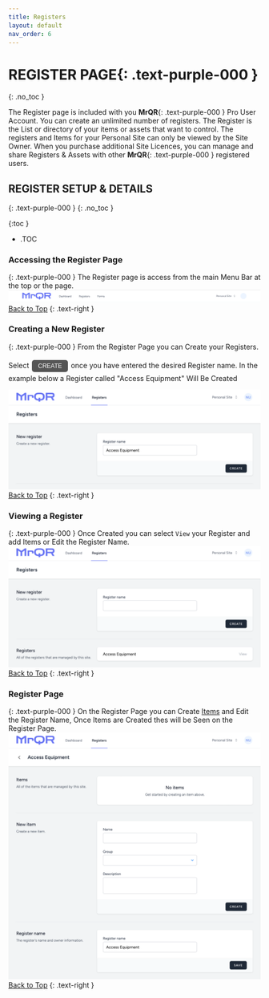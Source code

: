 ```yaml
---
title: Registers
layout: default
nav_order: 6
---
```

<html>
<head>
<style>
.button {
  padding: 5px 12px;
  text-align: center;
  text-decoration: none;
  display: inline-block;
  font-size: 12px;
  margin: 4px 2px;
  cursor: pointer; }
.button1 {background-color: #555555;} /* Black */
.button2 {background-color: white;}
.button1 {color: white;}
.button2 {color: black;}
.button1 {border: none;}
.button2 {border: 1px solid grey}
.button1 {border-radius: 5px;}
.button2 {border-radius: 5px;}
  
</style>
</head>
</html>

# **REGISTER PAGE**{: .text-purple-000 }
{: .no_toc }

The Register page is included with you **MrQR**{: .text-purple-000 } Pro User Account. You can create an unlimited number of registers. The Register is the List or directory of your items or assets that want to control. The registers and Items for your Personal Site can only be viewed by the Site Owner. When you purchase additional Site Licences, you can manage and share Registers & Assets with other **MrQR**{: .text-purple-000 } registered users.

## REGISTER SETUP & DETAILS
{: .text-purple-000 }
{: .no_toc }

{:toc }
- .TOC

### Accessing the Register Page
{: .text-purple-000 }
The Register page is access from the main Menu Bar at the top or the page.
![Registers](/assets/images/MrQR_Main_Menu.png "Menu Bar")
[Back to Top](https://docs.mrqr.me/registers/)
{: .text-right }

### Creating a New Register
{: .text-purple-000 }
From the Register Page you can Create your Registers. 
<html>
<body>
Select <button class="button button1">CREATE</button> once you have entered the desired Register name.
In the example below a Register called "Access Equipment" Will Be Created
</body>
</html>

![Registers](/assets/images/MrQR_Register_Create.png "Main Page")
[Back to Top](https://docs.mrqr.me/registers/)
{: .text-right }

### Viewing a Register
{: .text-purple-000 }
Once Created you can select `View` your Register and add Items or Edit the Register Name.
![Registers](/assets/images/MrQR_Register_Created.png "Created")
[Back to Top](https://docs.mrqr.me/registers/)
{: .text-right }
### Register Page
{: .text-purple-000 }
On the Register Page you can Create [Items](https://docs.mrqr.me/assets/) and Edit the Register Name, Once Items are Created thes will be Seen on the Register Page.
![Registers](/assets/images/MrQR_Register_View.png "View")
[Back to Top](https://docs.mrqr.me/registers/)
{: .text-right }
